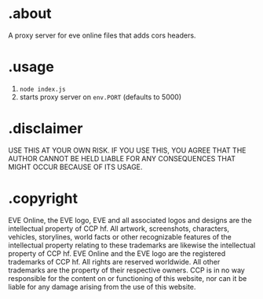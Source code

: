 # .about
A proxy server for eve online files that adds cors headers.

# .usage
1. `node index.js`
2. starts proxy server on `env.PORT` (defaults to 5000)

# .disclaimer
USE THIS AT YOUR OWN RISK. IF YOU USE THIS, YOU AGREE THAT THE AUTHOR CANNOT BE HELD LIABLE FOR ANY CONSEQUENCES THAT MIGHT OCCUR BECAUSE OF ITS USAGE.

# .copyright
EVE Online, the EVE logo, EVE and all associated logos and designs are the intellectual property of CCP hf. All artwork, screenshots, characters, vehicles, storylines, world facts or other recognizable features of the intellectual property relating to these trademarks are likewise the intellectual property of CCP hf. EVE Online and the EVE logo are the registered trademarks of CCP hf. All rights are reserved worldwide. All other trademarks are the property of their respective owners. CCP is in no way responsible for the content on or functioning of this website, nor can it be liable for any damage arising from the use of this website.